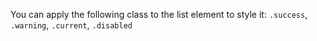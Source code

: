 You can apply the following class to the list element to style it:
`.success`, `.warning`, `.current`, `.disabled`
